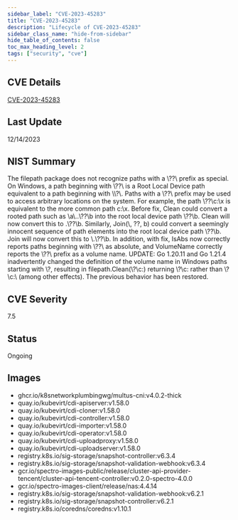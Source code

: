 ```yaml
---
sidebar_label: "CVE-2023-45283"
title: "CVE-2023-45283"
description: "Lifecycle of CVE-2023-45283"
sidebar_class_name: "hide-from-sidebar"
hide_table_of_contents: false
toc_max_heading_level: 2
tags: ["security", "cve"]
---
```


## CVE Details

[CVE-2023-45283](https://nvd.nist.gov/vuln/detail/CVE-2023-45283)


## Last Update

12/14/2023

## NIST Summary

The filepath package does not recognize paths with a \\??\\ prefix as special. On Windows, a path beginning with \\??\\ is a Root Local Device path equivalent to a path beginning with \\\\?\\. Paths with a \\??\\ prefix may be used to access arbitrary locations on the system. For example, the path \\??\\c:\\x is equivalent to the more common path c:\\x. Before fix, Clean could convert a rooted path such as \\a\\..\\??\\b into the root local device path \\??\\b. Clean will now convert this to .\\??\\b. Similarly, Join(\\, ??, b) could convert a seemingly innocent sequence of path elements into the root local device path \\??\\b. Join will now convert this to \\.\\??\\b. In addition, with fix, IsAbs now correctly reports paths beginning with \\??\\ as absolute, and VolumeName correctly reports the \\??\\ prefix as a volume name. UPDATE: Go 1.20.11 and Go 1.21.4 inadvertently changed the definition of the volume name in Windows paths starting with \\?, resulting in filepath.Clean(\\?\\c:) returning \\?\\c: rather than \\?\\c:\\ (among other effects). The previous behavior has been restored.

## CVE Severity

7.5

## Status

Ongoing

## Images

- ghcr.io/k8snetworkplumbingwg/multus-cni:v4.0.2-thick
- quay.io/kubevirt/cdi-apiserver:v1.58.0
- quay.io/kubevirt/cdi-cloner:v1.58.0
- quay.io/kubevirt/cdi-controller:v1.58.0
- quay.io/kubevirt/cdi-importer:v1.58.0
- quay.io/kubevirt/cdi-operator:v1.58.0
- quay.io/kubevirt/cdi-uploadproxy:v1.58.0
- quay.io/kubevirt/cdi-uploadserver:v1.58.0
- registry.k8s.io/sig-storage/snapshot-controller:v6.3.4
- registry.k8s.io/sig-storage/snapshot-validation-webhook:v6.3.4
- gcr.io/spectro-images-public/release/cluster-api-provider-tencent/cluster-api-tencent-controller:v0.2.0-spectro-4.0.0
- gcr.io/spectro-images-client/release/nas:4.4.14
- registry.k8s.io/sig-storage/snapshot-validation-webhook:v6.2.1
- registry.k8s.io/sig-storage/snapshot-controller:v6.2.1
- registry.k8s.io/coredns/coredns:v1.10.1


